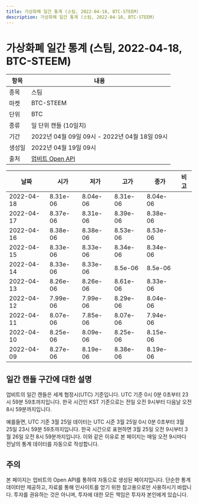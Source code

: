 ```yaml
---
title: 가상화폐 일간 통계 (스팀, 2022-04-18, BTC-STEEM)
description: 가상화폐 일간 통계 (스팀, 2022-04-18, BTC-STEEM)
---
```



가상화폐 일간 통계 (스팀, 2022-04-18, BTC-STEEM)
===

|항목|내용|
|--|--|
|종목|스팀|
|마켓|BTC-STEEM|
|단위|BTC|
|종류|일 단위 캔들 (10일치)|
|기간|2022년 04월 09일 09시 - 2022년 04월 18일 09시|
|생성일|2022년 04월 19일 09시|
|출처|[업비트 Open API](https://docs.upbit.com)|


|날짜|시가|저가|고가|종가|비고|
|--|--|--|--|--|--|
|2022-04-18|8.31e-06|8.04e-06|8.31e-06|8.04e-06|    |
|2022-04-17|8.37e-06|8.31e-06|8.39e-06|8.38e-06|    |
|2022-04-16|8.38e-06|8.38e-06|8.53e-06|8.53e-06|    |
|2022-04-15|8.33e-06|8.33e-06|8.34e-06|8.34e-06|    |
|2022-04-14|8.33e-06|8.33e-06|8.5e-06|8.5e-06|    |
|2022-04-13|8.26e-06|8.26e-06|8.61e-06|8.33e-06|    |
|2022-04-12|7.99e-06|7.99e-06|8.29e-06|8.04e-06|    |
|2022-04-11|8.07e-06|7.85e-06|8.07e-06|7.94e-06|    |
|2022-04-10|8.25e-06|8.09e-06|8.25e-06|8.15e-06|    |
|2022-04-09|8.27e-06|8.19e-06|8.38e-06|8.19e-06|    |


일간 캔들 구간에 대한 설명
---


업비트의 일간 캔들은 세계 협정시(UTC) 기준입니다. 
UTC 기준 0시 0분 0초부터 23시 59분 59초까지입니다. 
한국 시간인 KST 기준으로는 전일 오전 9시부터 다음날 오전 8시 59분까지입니다. 


예를들면, UTC 기준 3월 25일 데이터는 UTC 시준 3월 25일 0시 0분 0초부터 3월 25일 23시 59분 59초까지입니다. 
한국 시간으로 표현하면 3월 25일 오전 9시부터 3월 26일 오전 8시 59분까지입니다. 
이와 같은 이유로 본 페이지는 매일 오전 9시마다 전날의 통계 데이터를 자동으로 작성합니다. 


주의
---


본 페이지는 업비트의 Open API를 통하여 자동으로 생성된 페이지입니다. 
단순한 통계 데이터만 제공하고, 자료를 통해 인사이트를 얻기 위한 참고용으로만 사용하시기 바랍니다. 
투자를 권유하는 것은 아니며, 투자에 대한 모든 책임은 투자자 본인에게 있습니다. 
